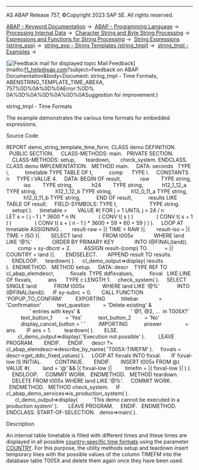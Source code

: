   

* * *

AS ABAP Release 757, ©Copyright 2023 SAP SE. All rights reserved.

[ABAP - Keyword Documentation](https://help.sap.com/doc/abapdocu_757_index_htm/7.57/en-US/abenabap.htm) →  [ABAP - Programming Language](https://help.sap.com/doc/abapdocu_757_index_htm/7.57/en-US/abenabap_reference.htm) →  [Processing Internal Data](https://help.sap.com/doc/abapdocu_757_index_htm/7.57/en-US/abenabap_data_working.htm) →  [Character String and Byte String Processing](https://help.sap.com/doc/abapdocu_757_index_htm/7.57/en-US/abenabap_data_string.htm) →  [Expressions and Functions for String Processing](https://help.sap.com/doc/abapdocu_757_index_htm/7.57/en-US/abenstring_processing_expr_func.htm) →  [String Expressions (string\_exp)](https://help.sap.com/doc/abapdocu_757_index_htm/7.57/en-US/abapcompute_string.htm) →  [string\_exp - String Templates (string\_tmpl)](https://help.sap.com/doc/abapdocu_757_index_htm/7.57/en-US/abenstring_templates.htm) →  [string\_tmpl - Examples](https://help.sap.com/doc/abapdocu_757_index_htm/7.57/en-US/abenstring_templates_abexas.htm) → 

 [![](Mail.gif?object=Mail.gif&sap-language=EN "Feedback mail for displayed topic") Mail Feedback](mailto:f1_help@sap.com?subject=Feedback on ABAP Documentation&body=Document: string_tmpl - Time Formats, ABENSTRING_TEMPLATE_TIME_ABEXA, 757%0D%0A%0D%0AError:%0D%
0A%0D%0A%0D%0A%0D%0ASuggestion for improvement:)

string\_tmpl - Time Formats

The example demonstrates the various time formats for embedded expressions.

Source Code   

REPORT demo\_string\_template\_time\_form.
CLASS demo DEFINITION.
  PUBLIC SECTION.
    CLASS-METHODS: main.
  PRIVATE SECTION.
    CLASS-METHODS: setup,
      teardown,
      check\_system.
ENDCLASS.
CLASS demo IMPLEMENTATION.
  METHOD main.
    DATA: seconds   TYPE i,
          timetable TYPE TABLE OF t,
          comp      TYPE i.
    CONSTANTS n     TYPE i VALUE 4.
    DATA: BEGIN OF result,
            raw        TYPE string,
            iso        TYPE string,
            h24        TYPE string,
            h12\_1\_12\_a TYPE string,
            h12\_1\_12\_b TYPE string,
            h12\_0\_11\_a TYPE string,
            h12\_0\_11\_b TYPE string,
          END OF result,
          results LIKE TABLE OF result.
    FIELD-SYMBOLS: <time> TYPE t,
                   <col>  TYPE string.
    setup( ).
    timetable =
      VALUE #( FOR j = 1 UNTIL j > 24 / n
               LET s = ( j - 1 ) \* 3600 \* n IN
               ( CONV t( s ) )
               ( CONV t( s + 1 ) )
               ( CONV t( s + ( n - 1 ) \* 3600 + 59 \* 60 + 59 ) ) ).
    LOOP AT timetable ASSIGNING <time>.
      result-raw = |{ <time> TIME = RAW }|.
      result-iso = |{ <time> TIME = ISO }|.
      SELECT land
             FROM t005x
             WHERE land LIKE '@%'
             ORDER BY PRIMARY KEY
             INTO (@FINAL(land)).
        comp = sy-dbcnt + 2.
        ASSIGN result-(comp) TO <col>.
        <col> = |{ <time> COUNTRY = land }|.
      ENDSELECT.
      APPEND result TO results.
    ENDLOOP.
    teardown( ).
    cl\_demo\_output=>display( results ).  ENDMETHOD.
  METHOD setup.
    DATA: descr    TYPE REF TO cl\_abap\_elemdescr,
          fixvals  TYPE ddfixvalues,
          fixval   LIKE LINE OF fixvals,
          ans      TYPE c LENGTH 1.
    check\_system( ).
    SELECT SINGLE land
           FROM t005x
           WHERE land LIKE '@%'
           INTO (@FINAL(land)).
    IF sy-subrc = 0.
      CALL FUNCTION 'POPUP\_TO\_CONFIRM'
        EXPORTING
          titlebar              = 'Confirmation'
          text\_question         = 'Delete existing' &
                                  ' entries with keys' &
                                  ' @1, @2, ...  in T005X?'
          text\_button\_1         = 'Yes'
          text\_button\_2         = 'No'
          display\_cancel\_button = ' '
        IMPORTING
          answer                = ans.
      IF ans = 1.
        teardown( ).
      ELSE.
        cl\_demo\_output=>display( 'Execution not possible' ).
        LEAVE PROGRAM.
      ENDIF.
    ENDIF.
    descr ?= cl\_abap\_elemdescr=>describe\_by\_name( 'T005X-TIMEFM' ).
    fixvals = descr->get\_ddic\_fixed\_values( ).
    LOOP AT fixvals INTO fixval.
      IF fixval-low IS INITIAL.
        CONTINUE.
      ENDIF.
      INSERT t005x FROM @( VALUE #(
        land = '@' && |{ fixval-low }|
        timefm = |{ fixval-low }| ) ).
    ENDLOOP.
    COMMIT WORK.
  ENDMETHOD.
  METHOD teardown.
    DELETE FROM t005x WHERE land LIKE '@%'.
    COMMIT WORK.
  ENDMETHOD.
  METHOD check\_system.
    IF cl\_abap\_demo\_services=>is\_production\_system( ).
      cl\_demo\_output=>display(
         'This demo cannot be executed in a production system' ).
      LEAVE PROGRAM.
    ENDIF.
  ENDMETHOD.
ENDCLASS.
START-OF-SELECTION.
  demo=>main( ).

Description   

An internal table timetable is filled with different times and these times are displayed in all possible [country-specific time formats](https://help.sap.com/doc/abapdocu_757_index_htm/7.57/en-US/abencountry_formats.htm) using the parameter [COUNTRY](https://help.sap.com/doc/abapdocu_757_index_htm/7.57/en-US/abapcompute_string_format_options.htm). For this purpose, the utility methods setup and teardown insert temporary lines with the possible values of the column TIMEFM into the database table T005X and delete them again once they have been used.